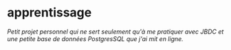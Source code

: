 # apprentissage
*Petit projet personnel qui ne sert seulement qu'à me pratiquer avec JBDC et une petite base de données PostgresSQL que j'ai mit en ligne.*
